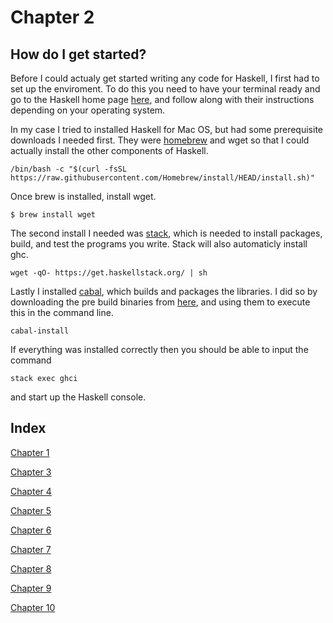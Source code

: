 # Chapter 2
## How do I get started?
Before I could actualy get started writing any code for Haskell, I first had to set up the enviroment. To do this you need to have your terminal ready and go to the Haskell home page [here](https://www.haskell.org/platform/#osx), and follow along with their instructions depending on your operating system. 

In my case I tried to installed Haskell for Mac OS, but had some prerequisite downloads I needed first. They were [homebrew](https://brew.sh/) and wget so that I could actually install the other components of Haskell. 

`/bin/bash -c "$(curl -fsSL https://raw.githubusercontent.com/Homebrew/install/HEAD/install.sh)"`

Once brew is installed, install wget.

`$ brew install wget`

The second install I needed was [stack](https://docs.haskellstack.org/en/stable/README/), which is needed to install packages, build, and test the programs you write. Stack will also automaticly install ghc. 

`wget -qO- https://get.haskellstack.org/ | sh`

Lastly I installed [cabal](https://www.haskell.org/cabal/), which builds and packages the libraries. I did so by downloading the pre build binaries from [here](https://www.haskell.org/cabal/download.html), and using them to execute this in the command line.

`cabal-install`


If everything was installed correctly then you should be able to input the command

`stack exec ghci`

and start up the Haskell console.

## Index

[Chapter 1](https://github.com/etkenned/CPSC354_Blog/blob/main/Chapter_1.md)

[Chapter 3](https://github.com/etkenned/CPSC354_Blog/blob/main/Chapter_3.md)

[Chapter 4](https://github.com/etkenned/CPSC354_Blog/blob/main/Chapter_4.md)

[Chapter 5](https://github.com/etkenned/CPSC354_Blog/blob/main/Chapter_5.md)

[Chapter 6](https://github.com/etkenned/CPSC354_Blog/blob/main/Chapter_6.md)

[Chapter 7](https://github.com/etkenned/CPSC354_Blog/blob/main/Chapter_7.md)

[Chapter 8](https://github.com/etkenned/CPSC354_Blog/blob/main/Chapter_8.md)

[Chapter 9](https://github.com/etkenned/CPSC354_Blog/blob/main/Chapter_9.md)

[Chapter 10](https://github.com/etkenned/CPSC354_Blog/blob/main/Chapter_10.md)
